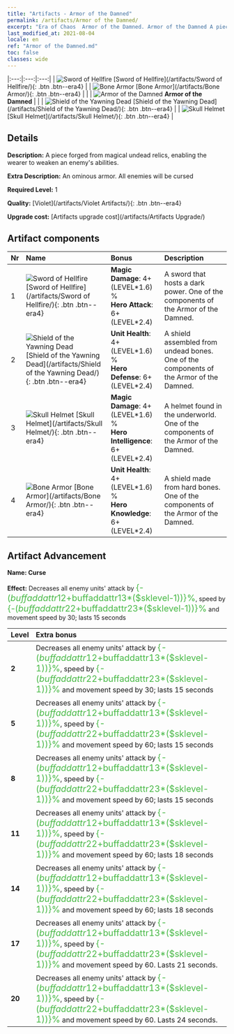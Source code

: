 ```yaml
---
title: "Artifacts - Armor of the Damned"
permalink: /artifacts/Armor of the Damned/
excerpt: "Era of Chaos  Armor of the Damned. Armor of the Damned A piece forged from magical undead relics, enabling the wearer to weaken an enemy's abilities."
last_modified_at: 2021-08-04
locale: en
ref: "Armor of the Damned.md"
toc: false
classes: wide
---
```


  |:---:|:---:|:---:| 
  | ![Sword of Hellfire](/images/t/artifact_40301.png) [Sword of Hellfire](/artifacts/Sword of Hellfire/){: .btn .btn--era4} |   | ![Bone Armor](/images/t/artifact_40304.png) [Bone Armor](/artifacts/Bone Armor/){: .btn .btn--era4} | 
  |   | ![Armor of the Damned](/images/t/icon_artifact_30.png) **Armor of the Damned** |  | 
  | ![Shield of the Yawning Dead](/images/t/artifact_40302.png) [Shield of the Yawning Dead](/artifacts/Shield of the Yawning Dead/){: .btn .btn--era4} |   | ![Skull Helmet](/images/t/artifact_40303.png) [Skull Helmet](/artifacts/Skull Helmet/){: .btn .btn--era4} | 


## Details

 **Description:** A piece forged from magical undead relics, enabling the wearer to weaken an enemy's abilities.

 **Extra Description:** An ominous armor. All enemies will be cursed

 **Required Level:** 1

 **Quality:** [Violet](/artifacts/Violet Artifacts/){: .btn .btn--era4}

 **Upgrade cost:** [Artifacts upgrade cost](/artifacts/Artifacts Upgrade/)



## Artifact components

  | Nr |    Name    |   Bonus | Description | 
  |:---|:-----------|:--------|:------------| 
  | 1 | ![Sword of Hellfire](/images/t/artifact_40301.png) [Sword of Hellfire](/artifacts/Sword of Hellfire/){: .btn .btn--era4} | **Magic Damage**: 4+(LEVEL\*1.6) %<br/>**Hero Attack**: 6+(LEVEL\*2.4) | A sword that hosts a dark power. One of the components of the Armor of the Damned. | 
  | 2 | ![Shield of the Yawning Dead](/images/t/artifact_40302.png) [Shield of the Yawning Dead](/artifacts/Shield of the Yawning Dead/){: .btn .btn--era4} | **Unit Health**: 4+(LEVEL\*1.6) %<br/>**Hero Defense**: 6+(LEVEL\*2.4) | A shield assembled from undead bones. One of the components of the Armor of the Damned. | 
  | 3 | ![Skull Helmet](/images/t/artifact_40303.png) [Skull Helmet](/artifacts/Skull Helmet/){: .btn .btn--era4} | **Magic Damage**: 4+(LEVEL\*1.6) %<br/>**Hero Intelligence**: 6+(LEVEL\*2.4) | A helmet found in the underworld. One of the components of the Armor of the Damned. | 
  | 4 | ![Bone Armor](/images/t/artifact_40304.png) [Bone Armor](/artifacts/Bone Armor/){: .btn .btn--era4} | **Unit Health**: 4+(LEVEL\*1.6) %<br/>**Hero Knowledge**: 6+(LEVEL\*2.4) | A shield made from hard bones. One of the components of the Armor of the Damned. | 


## Artifact Advancement

 **Name: Curse**

 **Effect:** Decreases all enemy units' attack by <span style="color: #48b946;font-size:20px">{-($buffaddattr12+$buffaddattr13*($sklevel-1))}%</span>, speed by <span style="color: #48b946;font-size:20px">{-($buffaddattr22+$buffaddattr23*($sklevel-1))}%</span> and movement speed by 30; lasts 15 seconds

  |  Level  |    Extra bonus  | 
  |:--------|:----------------| 
  | **2** | Decreases all enemy units' attack by <span style="color: #48b946;font-size:20px">{-($buffaddattr12+$buffaddattr13*($sklevel-1))}%</span>, speed by <span style="color: #48b946;font-size:20px">{-($buffaddattr22+$buffaddattr23*($sklevel-1))}%</span> and movement speed by 30; lasts 15 seconds | 
  | **5** | Decreases all enemy units' attack by <span style="color: #48b946;font-size:20px">{-($buffaddattr12+$buffaddattr13*($sklevel-1))}%</span>, speed by <span style="color: #48b946;font-size:20px">{-($buffaddattr22+$buffaddattr23*($sklevel-1))}%</span> and movement speed by 60; lasts 15 seconds | 
  | **8** | Decreases all enemy units' attack by <span style="color: #48b946;font-size:20px">{-($buffaddattr12+$buffaddattr13*($sklevel-1))}%</span>, speed by <span style="color: #48b946;font-size:20px">{-($buffaddattr22+$buffaddattr23*($sklevel-1))}%</span> and movement speed by 60; lasts 15 seconds | 
  | **11** | Decreases all enemy units' attack by <span style="color: #48b946;font-size:20px">{-($buffaddattr12+$buffaddattr13*($sklevel-1))}%</span>, speed by <span style="color: #48b946;font-size:20px">{-($buffaddattr22+$buffaddattr23*($sklevel-1))}%</span> and movement speed by 60; lasts 18 seconds | 
  | **14** | Decreases all enemy units' attack by <span style="color: #48b946;font-size:20px">{-($buffaddattr12+$buffaddattr13*($sklevel-1))}%</span>, speed by <span style="color: #48b946;font-size:20px">{-($buffaddattr22+$buffaddattr23*($sklevel-1))}%</span> and movement speed by 60; lasts 18 seconds | 
  | **17** | Decreases all enemy units' attack by <span style="color: #48b946;font-size:20px">{-($buffaddattr12+$buffaddattr13*($sklevel-1))}%</span>, speed by <span style="color: #48b946;font-size:20px">{-($buffaddattr22+$buffaddattr23*($sklevel-1))}%</span> and movement speed by 60. Lasts 21 seconds. | 
  | **20** | Decreases all enemy units' attack by <span style="color: #48b946;font-size:20px">{-($buffaddattr12+$buffaddattr13*($sklevel-1))}%</span>, speed by <span style="color: #48b946;font-size:20px">{-($buffaddattr22+$buffaddattr23*($sklevel-1))}%</span> and movement speed by 60. Lasts 24 seconds. | 
